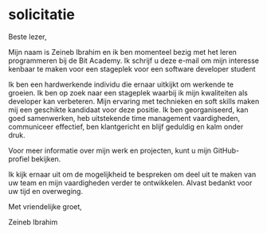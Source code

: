 # solicitatie
Beste lezer,

Mijn naam is Zeineb Ibrahim en ik ben momenteel bezig met het leren programmeren bij de Bit Academy. Ik schrijf u deze e-mail om mijn interesse kenbaar te maken voor een stageplek voor een software developer student

Ik ben een hardwerkende individu die ernaar uitkijkt om werkende te groeien. Ik ben op zoek naar een stageplek waarbij ik mijn kwaliteiten als developer kan verbeteren. Mijn ervaring met technieken en soft skills maken mij een geschikte kandidaat voor deze positie. Ik ben georganiseerd, kan goed samenwerken, heb uitstekende time management vaardigheden, communiceer effectief, ben klantgericht en blijf geduldig en kalm onder druk.

Voor meer informatie over mijn werk en projecten, kunt u mijn GitHub-profiel bekijken.

Ik kijk ernaar uit om de mogelijkheid te bespreken om deel uit te maken van uw team en mijn vaardigheden verder te ontwikkelen. Alvast bedankt voor uw tijd en overweging.

Met vriendelijke groet,

Zeineb Ibrahim
